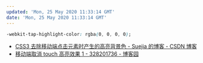 ```yaml
---
updated: 'Mon, 25 May 2020 11:33:14 GMT'
date: 'Mon, 25 May 2020 11:33:14 GMT'
---
```


```css
-webkit-tap-highlight-color: rgba(0, 0, 0, 0);
```

-   [CSS3 去除移动端点击元素时产生的高亮背景色 - Suejia 的博客 - CSDN 博客](https://blog.csdn.net/Suejia/article/details/80598758)
-   [移动端取消 touch 高亮效果 1 - 328201736 - 博客园](https://www.cnblogs.com/yjhua/p/4610357.html)
